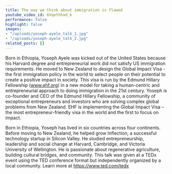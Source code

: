 ```yaml
---
title: The way we think about immigration is flawed
youtube_video_id: 6Vqethhad_k
performance: false
highlight: false
images:
- "/uploads/yoseph-ayele_talk_1.jpg"
- "/uploads/yoseph-ayele_talk_2.jpg"
related_posts: []
---
```


Born in Ethiopia, Yoseph Ayele was kicked out of the United States because his Harvard degree and entrepreneurial work did not satisfy US immigration requirements. He moved to New Zealand to design the Global Impact Visa - the first immigration policy in the world to select people on their potential to create a positive impact in society. This visa is run by the Edmund Hillary Fellowship (www.ehf.org) in a new model for taking a human-centric and entrepreneurial approach to doing immigration in the 21st century. 
 Yoseph is co-founder and CEO of the Edmund Hillary Fellowship, a community of exceptional entrepreneurs and investors who are solving complex global problems from New Zealand. EHF is implementing the Global Impact Visa – the most entrepreneur-friendly visa in the world and the first to focus on impact.

Born in Ethiopia, Yoseph has lived in six countries across four continents. Before moving to New Zealand, he helped grow Inflection, a successful technology startup in Silicon Valley. He studied entrepreneurship, leadership and social change at Harvard, Cambridge, and Victoria University of Wellington. He is passionate about regenerative agriculture, building cultural bridges, and community. This talk was given at a TEDx event using the TED conference format but independently organized by a local community. Learn more at https://www.ted.com/tedx
